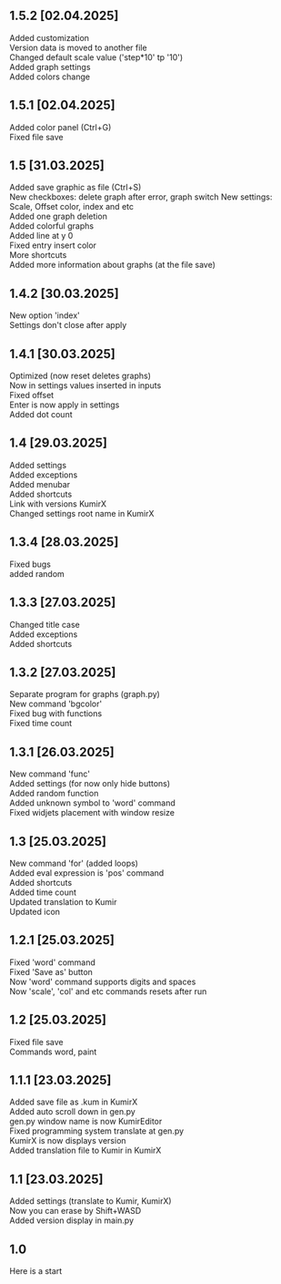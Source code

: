 ## 1.5.2 [02.04.2025]
Added customization\
Version data is moved to another file\
Changed default scale value ('step*10' tp '10')\
Added graph settings\
Added colors change

## 1.5.1 [02.04.2025]
Added color panel (Ctrl+G)\
Fixed file save

## 1.5 [31.03.2025]
Added save graphic as file (Ctrl+S)\
New checkboxes: delete graph after error, graph switch New settings: Scale, Offset color, index and etc\
Added one graph deletion\
Added colorful graphs\
Added line at y 0\
Fixed entry insert color\
More shortcuts\
Added more information about graphs (at the file save)

## 1.4.2 [30.03.2025]
New option 'index'\
Settings don't close after apply

## 1.4.1 [30.03.2025]
Optimized (now reset deletes graphs)\
Now in settings values inserted in inputs\
Fixed offset\
Enter is now apply in settings\
Added dot count

## 1.4 [29.03.2025]
Added settings\
Added exceptions\
Added menubar\
Added shortcuts\
Link with versions KumirX\
Changed settings root name in KumirX

## 1.3.4 [28.03.2025]
Fixed bugs\
added random

## 1.3.3 [27.03.2025]
Changed title case\
Added exceptions\
Added shortcuts

## 1.3.2 [27.03.2025]
Separate program for graphs (graph.py)\
New command 'bgcolor'\
Fixed bug with functions\
Fixed time count

## 1.3.1 [26.03.2025]
New command 'func'\
Added settings (for now only hide buttons)\
Added random function\
Added unknown symbol to 'word' command\
Fixed widjets placement with window resize

## 1.3 [25.03.2025]
New command 'for' (added loops)\
Added eval expression is 'pos' command\
Added shortcuts\
Added time count\
Updated translation to Kumir\
Updated icon

## 1.2.1 [25.03.2025]
Fixed 'word' command\
Fixed 'Save as' button\
Now 'word' command supports digits and spaces\
Now 'scale', 'col' and etc commands resets after run

## 1.2 [25.03.2025]
Fixed file save\
Commands word, paint

## 1.1.1 [23.03.2025]
Added save file as .kum in KumirX\
Added auto scroll down in gen.py\
gen.py window name is now KumirEditor\
Fixed programming system translate at gen.py\
KumirX is now displays version\
Added translation file to Kumir in KumirX

## 1.1 [23.03.2025]
Added settings (translate to Kumir, KumirX)\
Now you can erase by Shift+WASD\
Added version display in main.py

## 1.0
Here is a start
